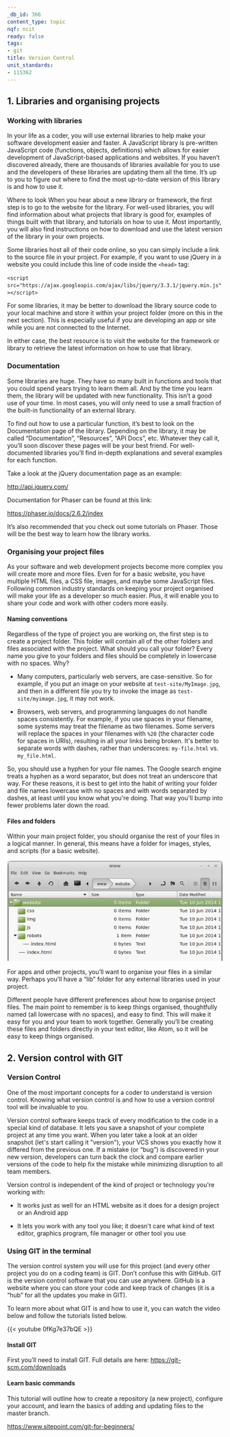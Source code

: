 ```yaml
---
_db_id: 366
content_type: topic
nqf: ncit
ready: false
tags:
- git
title: Version Control
unit_standards:
- 115362
---
```


## 1. Libraries and organising projects

### Working with libraries

In your life as a coder, you will use external libraries to help make your software development easier and faster. A JavaScript library is pre-written JavaScript code (functions, objects, definitions) which allows for easier development of JavaScript-based applications and websites. If you haven’t discovered already, there are thousands of libraries available for you to use and the developers of these libraries are updating them all the time. It’s up to you to figure out where to find the most up-to-date version of this library is and how to use it.

Where to look
When you hear about a new library or framework, the first step is to go to the website for the library. For well-used libraries, you will find information about what projects that library is good for, examples of things built with that library, and tutorials on how to use it. Most importantly, you will also find instructions on how to download and use the latest version of the library in your own projects.


Some libraries host all of their code online, so you can simply include a link to the source file in your project. For example, if you want to use jQuery in a website you could include this line of code inside the `<head>` tag:


`<script src="https://ajax.googleapis.com/ajax/libs/jquery/3.3.1/jquery.min.js"></script>`


For some libraries, it may be better to download the library source code to your local machine and store it within your project folder (more on this in the next section). This is especially useful if you are developing an app or site while you are not connected to the Internet.


In either case, the best resource is to visit the website for the framework or library to retrieve the latest information on how to use that library.

### Documentation

Some libraries are huge. They have so many built in functions and tools that you could spend years trying to learn them all. And by the time you learn them, the library will be updated with new functionality. This isn’t a good use of your time. In most cases, you will only need to use a small fraction of the built-in functionality of an external library.


To find out how to use a particular function, it’s best to look on the Documentation page of the library. Depending on the library, it may be called “Documentation”, “Resources”, “API Docs”, etc. Whatever they call it, you’ll soon discover these pages will be your best friend. For well-documented libraries you’ll find in-depth explanations and several examples for each function.


Take a look at the jQuery documentation page as an example:

http://api.jquery.com/


Documentation for Phaser can be found at this link:

https://phaser.io/docs/2.6.2/index


It’s also recommended that you check out some tutorials on Phaser. Those will be the best way to learn how the library works.



### Organising your project files

As your software and web development projects become more complex you will create more and more files. Even for for a basic website, you have multiple HTML files, a CSS file, images, and maybe some JavaScript files. Following common industry standards on keeping your project organised will make your life as a developer so much easier. Plus, it will enable you to share your code and work with other coders more easily.


#### Naming conventions

Regardless of the type of project you are working on, the first step is to create a project folder. This folder will contain all of the other folders and files associated with the project. What should you call your folder? Every name you give to your folders and files should be completely in lowercase with no spaces. Why?


 - Many computers, particularly web servers, are case-sensitive. So for example, if you put an image on your website at `test-site/MyImage.jpg`, and then in a different file you try to invoke the image as `test-site/myimage.jpg`, it may not work.

 - Browsers, web servers, and programming languages do not handle spaces consistently. For example, if you use spaces in your filename, some systems may treat the filename as two filenames. Some servers will replace the spaces in your filenames with `%20` (the character code for spaces in URIs), resulting in all your links being broken. It's better to separate words with dashes, rather than underscores: `my-file.html` vs. `my_file.html`.


So, you should use a hyphen for your file names. The Google search engine treats a hyphen as a word separator, but does not treat an underscore that way. For these reasons, it is best to get into the habit of writing your folder and file names lowercase with no spaces and with words separated by dashes, at least until you know what you're doing. That way you'll bump into fewer problems later down the road.


#### Files and folders
Within your main project folder, you should organise the rest of your files in a logical manner. In general, this means have a folder for images, styles, and scripts (for a basic website).

![](1.png)


For apps and other projects, you’ll want to organise your files in a similar way. Perhaps you’ll have a “lib” folder for any external libraries used in your project.


Different people have different preferences about how to organise project files. The main point to remember is to keep things organised, thoughtfully named (all lowercase with no spaces), and easy to find. This will make it easy for you and your team to work together. Generally you’ll be creating these files and folders directly in your text editor, like Atom, so it will be easy to keep things organised.

## 2. Version control with GIT

### Version Control

One of the most important concepts for a coder to understand is version control. Knowing what version control is and how to use a version control tool will be invaluable to you.


Version control software keeps track of every modification to the code in a special kind of database. It lets you save a snapshot of your complete project at any time you want. When you later take a look at an older snapshot (let's start calling it "version"), your VCS shows you exactly how it differed from the previous one. If a mistake (or “bug”) is discovered in your new version, developers can turn back the clock and compare earlier versions of the code to help fix the mistake while minimizing disruption to all team members.


Version control is independent of the kind of project or technology you're working with:


 - It works just as well for an HTML website as it does for a design project or an Android app

 - It lets you work with any tool you like; it doesn't care what kind of text editor, graphics program, file manager or other tool you use

### Using GIT in the terminal

The version control system you will use for this project (and every other project you do on a coding team) is GIT. Don’t confuse this with GitHub. GIT is the version control software that you can use anywhere. GitHub is a website where you can store your code and keep track of changes (it is a “hub” for all the updates you make in GIT).


To learn more about what GIT is and how to use it, you can watch the video below and follow the tutorials listed below.

{{< youtube 0fKg7e37bQE >}}

#### Install GIT

First you’ll need to install GIT. Full details are here: https://git-scm.com/downloads


#### Learn basic commands
This tutorial will outline how to create a repository (a new project), configure your account, and learn the basics of adding and updating files to the master branch.

https://www.sitepoint.com/git-for-beginners/